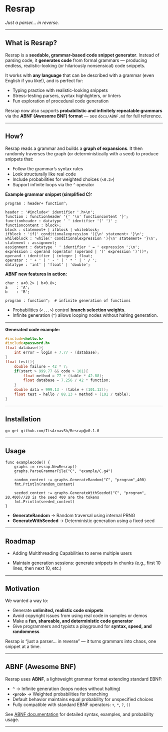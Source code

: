 # Resrap

*Just a parser… in reverse.*

---

## What is Resrap?

Resrap is a **seedable, grammar-based code snippet generator**. Instead of parsing code, it **generates code** from formal grammars — producing endless, realistic-looking (or hilariously nonsensical) code snippets.

It works with **any language** that can be described with a grammar (even English if you like!), and is perfect for:

* Typing practice with realistic-looking snippets
* Stress-testing parsers, syntax highlighters, or linters
* Fun exploration of procedural code generation

Resrap now also supports **probabilistic and infinitely repeatable grammars** via the **ABNF (Awesome BNF) format** — see `docs/ABNF.md` for full reference.

---

## How?

Resrap reads a grammar and builds a **graph of expansions**. It then randomly traverses the graph (or deterministically with a seed) to produce snippets that:

* Follow the grammar’s syntax rules
* Look structurally like real code
* Include probabilities for weighted choices (`<0.2>`)
* Support infinite loops via the `^` operator

**Example grammar snippet (simplified C):**

```abnf
program : header+ function^;

header : '#include<' identifier '.h>\n';
function : functionheader '{' '\n' functioncontent '}';
functionheader : datatype ' ' identifier '(' ')' ;
functioncontent : block+;
block : statement+ | ifblock | whileblock;
ifblock : 'if(' conditionalexpression '){\n' statement+ '}\n';
whileblock : 'while(' conditionalexpression '){\n' statement+ '}\n';
statement : assignment;
assignment : datatype ' ' identifier ' = ' expression ';\n';
expression : operand (operator (operand | '(' expression ')'))*;
operand : identifier | integer | float;
operator : ' + ' | ' - ' | ' * ' | ' / ';
datatype : 'int' | 'float' | 'double';
```

**ABNF new features in action:**

```abnf
char : a<0.2> | b<0.8>;
a    : 'A';
b    : 'B';

program : function^;  # infinite generation of functions
```

* Probabilities (`<...>`) control **branch selection weights**.
* Infinite generation (`^`) allows looping nodes without halting generation.

---

**Generated code example:**

```c
#include<hello.h>
#include<password.h>
float database(){
    int error = login + 7.77 - (database);
}
float test(){
    double failure = 42 * 7;
    if(start > 999.77 && code > 101){
        float method = 77 + (table * 42.88);
        float database = 7.256 / 42 * function;
    }
    double data = 999.13 - (table + (101.13));
    float test = hello / 88.13 + method + (101 / table);
}
```

---

## Installation

```bash
go get github.com/ItsArnavSh/Resrap@v0.1.0
```

---

## Usage

```golang
func examplecode() {
	graphs := resrap.NewResrap()
	graphs.ParseGrammarFile("C", "example/C.g4")
	
	random_content := graphs.GenerateRandom("C", "program",400)
	fmt.Println(random_content)
	
	seeded_content := graphs.GenerateWithSeeded("C", "program", 20,400)//20 is the seed 400 are the tokens 
	fmt.Println(seeded_content)
}
```

* **GenerateRandom** → Random traversal using internal PRNG
* **GenerateWithSeeded** → Deterministic generation using a fixed seed

---

## Roadmap

- Adding Multithreading Capabilities to serve multiple users
  
- Maintain generation sessions: generate snippets in chunks (e.g., first 10 lines, then next 10, etc.)

---

## Motivation

We wanted a way to:

* Generate **unlimited, realistic code snippets**
* Avoid copyright issues from using real code in samples or demos
* Make a **fun, shareable, and deterministic code generator**
* Give programmers and typists a playground for **syntax, speed, and randomness**

Resrap is “just a parser… in reverse” — it turns grammars into chaos, one snippet at a time.

---

## ABNF (Awesome BNF)

Resrap uses **ABNF**, a lightweight grammar format extending standard EBNF:

* **`^`** → Infinite generation (loops nodes without halting)
* **`<prob>`** → Weighted probabilities for branching
* Default behavior maintains equal probability for unspecified choices
* Fully compatible with standard EBNF operators: `+`, `*`, `?`, `()`

See [ABNF documentation](docs/ABNF.md) for detailed syntax, examples, and probability usage.

---

